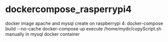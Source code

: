 # dockercompose_rasperrypi4
docker image apache and mysql
create on raspberrypi 4:
docker-compose build --no-cache
docker-compose up
execute /home/mydir/copyScript.sh manually in mysql docker container
